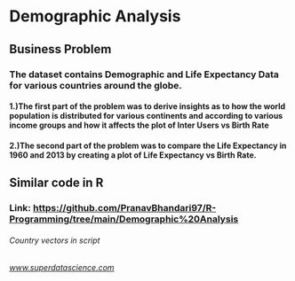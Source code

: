 # Demographic Analysis

## Business Problem

### The dataset contains Demographic and Life Expectancy Data for various countries around the globe.

#### 1.)The first part of the problem was to derive insights as to how the world population is distributed for various continents and according to various income groups and how it affects the plot of Inter Users vs Birth Rate
#### 2.)The second part of the problem was to compare the Life Expectancy in 1960 and 2013 by creating a plot of Life Expectancy vs Birth Rate.

## Similar code in R
### Link: https://github.com/PranavBhandari97/R-Programming/tree/main/Demographic%20Analysis

###### Country vectors in script
###### www.superdatascience.com
